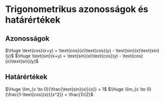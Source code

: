 # Trigonometrikus azonosságok és határértékek

## Azonosságok
$\Huge \text{cos}(x+y) = \text{cos}(x)\text{cos}(y) - \text{sin}(x)\text{sin}(y)$
$\Huge \text{sin}(x+y) = \text{sin}(x)\text{cos}(y) - \text{cos}(x)\text{sin}(y)$

## Határértékek
$\Huge \lim_{x \to 0}{\frac{\text{sin}(x)}{x}} = 1$
$\Huge \lim_{x \to 0}{\frac{1-\text{cos}(x)}{x^2}} = \frac{1}{2}$


